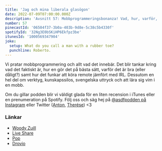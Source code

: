 ```yaml
---
title: 'Jag och mina liberala glasögon'
date: 2022-07-09T07:00:00.000Z
description: 'Avsnitt 57: Mobbprogrammeringsbonanza! Vad, hur, varför, när plus lite verktyg och svengelska uttryck.'
number: 57
pinecastId: '06504f37-3b0a-403b-9d8e-5c38c5b4330f'
spotifyId: '32Ng3E0bSKiHP6Ekfpz3be'
itunesId: '1000569347904'
joke:
  setup: What do you call a man with a rubber toe?
  punchline: Roberto.
---
```


Vi pratar mobbprogrammering och allt vad det innebär. Det blir tankar kring vad det faktiskt är, hur en gör det på bästa sätt, varför det är bra (eller dåligt?) samt hur det funkar att köra remote jämfört med IRL. Dessutom en hel del om verktyg, kunskapssilos, svengelska uttryck och att lära sig vim i en mobb.

Om du gillar podden blir vi väldigt glada för en liten recension i iTunes eller en prenumeration på Spotify. Följ oss och säg hej på [@asdfpodden på Instagram](https://www.instagram.com/asdfpodden/) eller Twitter ([Anton](https://twitter.com/Awnton), [Therése](https://twitter.com/tkomstadius)) &lt;3

### Länkar

- [Woody Zuill](https://woodyzuill.com/)
- [Live Share](https://code.visualstudio.com/learn/collaboration/live-share)
- [Pop](https://pop.com/)
- [Drovio](https://www.drovio.com)
